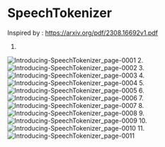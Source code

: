 # SpeechTokenizer

Inspired by : https://arxiv.org/pdf/2308.16692v1.pdf

1.
![Introducing-SpeechTokenizer_page-0001](https://github.com/Rakib-data-scientist/SpeechTokenizer/assets/137823730/bd511da1-859b-4e58-a080-86470d7c218e)
2.
![Introducing-SpeechTokenizer_page-0002](https://github.com/Rakib-data-scientist/SpeechTokenizer/assets/137823730/d0c1c5a2-ad9b-4ade-af51-dbc9f2e2149e)
3.
![Introducing-SpeechTokenizer_page-0003](https://github.com/Rakib-data-scientist/SpeechTokenizer/assets/137823730/535a3a62-5b6f-49ad-b773-c58b9b0244e3)
4.
![Introducing-SpeechTokenizer_page-0004](https://github.com/Rakib-data-scientist/SpeechTokenizer/assets/137823730/24108562-2784-41f8-9b74-c9f2990322fa)
5.
![Introducing-SpeechTokenizer_page-0005](https://github.com/Rakib-data-scientist/SpeechTokenizer/assets/137823730/d92b92a4-4eae-4bbd-b9c3-c23e7c52aa68)
6.
![Introducing-SpeechTokenizer_page-0006](https://github.com/Rakib-data-scientist/SpeechTokenizer/assets/137823730/f5585ec9-0b44-40c0-9a74-3de2c9edfe4a)
7.
![Introducing-SpeechTokenizer_page-0007](https://github.com/Rakib-data-scientist/SpeechTokenizer/assets/137823730/7171a27c-adf0-4244-bb93-e35d8b6a6946)
8.
![Introducing-SpeechTokenizer_page-0008](https://github.com/Rakib-data-scientist/SpeechTokenizer/assets/137823730/9e0bbdfe-7cd2-49e0-926e-25fe72abde3c)
9.
![Introducing-SpeechTokenizer_page-0009](https://github.com/Rakib-data-scientist/SpeechTokenizer/assets/137823730/e81b4a05-dd8c-4467-8522-c413995587bc)
10.
![Introducing-SpeechTokenizer_page-0010](https://github.com/Rakib-data-scientist/SpeechTokenizer/assets/137823730/a2944dad-f058-40cc-9def-41fa0d5018e6)
11.
![Introducing-SpeechTokenizer_page-0011](https://github.com/Rakib-data-scientist/SpeechTokenizer/assets/137823730/de9bc4af-080a-4c86-a1f4-898b6a217b1f)
